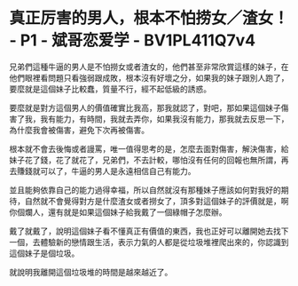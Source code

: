 # 真正厉害的男人，根本不怕捞女／渣女！ - P1 - 斌哥恋爱学 - BV1PL411Q7v4

兄弟們這種牛逼的男人是不怕撈女或者渣女的，他們甚至非常欣賞這樣的妹子，在他們眼裡看問題只看強弱跟成敗，根本沒有好壞之分，如果我的妹子跟別人跑了，要麼就是這個妹子比較蠢，質量不行，經不起低級的誘惑。

要麼就是對方這個男人的價值確實比我高，那我就認了，對吧，那如果這個妹子傷害了我，我有能力，有時間，我就去弄你，如果我沒有能力，那我就去反思一下，為什麼我會被傷害，避免下次再被傷害。

根本就不會去後悔或者謾罵，唯一值得思考的是，怎麼去面對傷害，解決傷害，給妹子花了錢，花了就花了，兄弟們，不去計較，哪怕沒有任何的回報也無所謂，再去賺錢就可以了，牛逼的男人是永遠相信自己有能力。

並且能夠依靠自己的能力過得幸福，所以自然就沒有那種妹子應該如何對我好的期待，自然就不會覺得對方是什麼渣女或者撈女了，頂多對這個妹子的評價就是，啊你個爛人，還有就是如果這個妹子給我戴了一個綠帽子怎麼辦。

戴了就戴了，說明這個妹子看不懂真正有價值的東西，我也正好可以離開她去找下一個，去體驗新的戀情跟生活，表示力氣的人都是從垃圾堆裡爬出來的，你認識到這個妹子是個垃圾。

就說明我離開這個垃圾堆的時間是越來越近了。